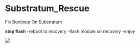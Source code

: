 # Substratum_Rescue
Fix Bootloop On Substratum

**step flash**
-reboot to recovery
-flash module on recovery
-enjoy

<a href="https://t.me/cloudpitchblack"><img src="https://img.shields.io/badge/Join-Telegram%20Channel-red.svg?logo=Telegram"></a>
